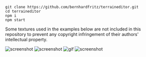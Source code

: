 ```
git clone https://github.com/bernhardfritz/terraineditor.git
cd terraineditor
npm i
npm start
```

Some textures used in the examples below are not included in this repository to prevent any copyright infringement of their authors' intellectual property.

![screenshot](http://i.imgur.com/7c6ixW8.jpg)
![screenshot](http://i.imgur.com/OmlSTmz.jpg)
![gif](https://media.giphy.com/media/3o6vXU6rCETKsA0d8s/giphy-downsized-large.gif)
![screenshot](http://i.imgur.com/Ipg3Cg5.png)
